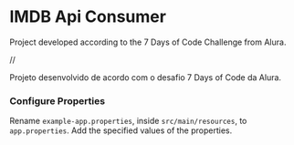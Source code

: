 # IMDB Api Consumer

Project developed according to the 7 Days of Code Challenge from Alura.

//

Projeto desenvolvido de acordo com o desafio 7 Days of Code da Alura.

### Configure Properties
Rename ``example-app.properties``, inside ``src/main/resources``, to ``app.properties``.
Add the specified values of the properties.